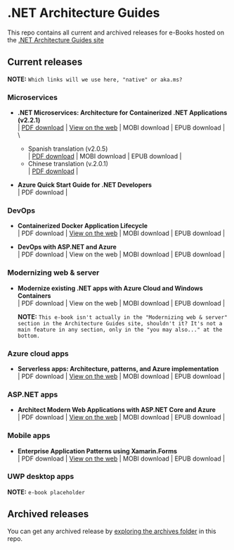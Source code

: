 # .NET Architecture Guides

This repo contains all current and archived releases for e-Books hosted on the [.NET Architecture Guides site](https://dotnet.microsoft.com/learn/dotnet/architecture-guides)

## Current releases

**NOTE:** `Which links will we use here, "native" or aka.ms?`

### Microservices

- **.NET Microservices: Architecture for Containerized .NET Applications (v2.2.1)** \
  | [PDF download](current/microservices/NET-Microservices-Architecture-for-Containerized-NET-Applications-(Microsoft-eBook).pdf) | [View on the web](https://docs.microsoft.com/dotnet/architecture/microservices/index) | MOBI download | EPUB download | \
  - Spanish translation (v2.0.5) \
    | [PDF download](current/microservices/es/Microservicios-NET-Arquitectura-para-aplicaciones-NET-Contenerizadas-(Microsoft-eBook)-es-ES.pdf) | MOBI download | EPUB download |
  - Chinese translation (v.2.0.1) \
    | [PDF download](current/microservices/cn/NET-Microservices-Architecture-for-Containerized-NET-Applications-(Microsoft-eBook)-zh-CN.pdf) |

- **Azure Quick Start Guide for .NET Developers** \
  | PDF download |

### DevOps

- **Containerized Docker Application Lifecycle** \
  | PDF download | [View on the web](https://docs.microsoft.com/dotnet/architecture/containerized-lifecycle/index) | MOBI download | EPUB download |

- **DevOps with ASP.NET and Azure** \
  | PDF download | View on the web | MOBI download | EPUB download |

### Modernizing web & server

- **Modernize existing .NET apps with Azure Cloud and Windows Containers** \
  | PDF download | View on the web | MOBI download | EPUB download |

  **NOTE:** `This e-book isn't actually in the "Modernizing web & server" section in the Architecture Guides site, shouldn't it? It's not a main feature in any section, only in the "you may also..." at the bottom.`

### Azure cloud apps

- **Serverless apps: Architecture, patterns, and Azure implementation** \
  | PDF download | [View on the web](https://docs.microsoft.com/dotnet/architecture/serverless/index) | MOBI download | EPUB download |

### ASP.NET apps

- **Architect Modern Web Applications with ASP.NET Core and Azure** \
  | PDF download | [View on the web](https://docs.microsoft.com/dotnet/architecture/modern-web-apps-azure/index) | MOBI download | EPUB download |

### Mobile apps

- **Enterprise Application Patterns using Xamarin.Forms** \
  | PDF download | [View on the web](https://docs.microsoft.com/xamarin/xamarin-forms/enterprise-application-patterns/) | MOBI download | EPUB download |

### UWP desktop apps

**NOTE:** `e-book placeholder`

## Archived releases

You can get any archived release by [exploring the archives folder](archives) in this repo.
